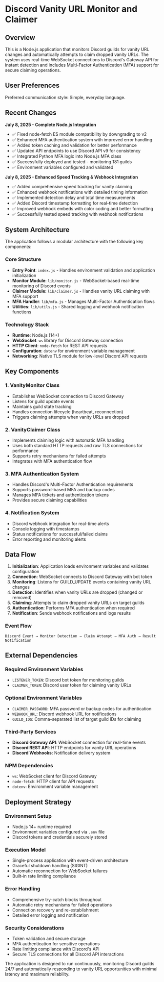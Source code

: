 # Discord Vanity URL Monitor and Claimer

## Overview

This is a Node.js application that monitors Discord guilds for vanity URL changes and automatically attempts to claim dropped vanity URLs. The system uses real-time WebSocket connections to Discord's Gateway API for instant detection and includes Multi-Factor Authentication (MFA) support for secure claiming operations.

## User Preferences

Preferred communication style: Simple, everyday language.

## Recent Changes

**July 8, 2025 - Complete Node.js Integration**
- ✅ Fixed node-fetch ES module compatibility by downgrading to v2
- ✅ Enhanced MFA authentication system with improved error handling
- ✅ Added token caching and validation for better performance
- ✅ Updated API endpoints to use Discord API v9 for consistency
- ✅ Integrated Python MFA logic into Node.js MFA class
- ✅ Successfully deployed and tested - monitoring 181 guilds
- ✅ Environment variables configured and validated

**July 8, 2025 - Enhanced Speed Tracking & Webhook Integration**
- ✅ Added comprehensive speed tracking for vanity claiming
- ✅ Enhanced webhook notifications with detailed timing information
- ✅ Implemented detection delay and total time measurements
- ✅ Added Discord timestamp formatting for real-time detection
- ✅ Improved webhook embeds with color coding and better formatting
- ✅ Successfully tested speed tracking with webhook notifications

## System Architecture

The application follows a modular architecture with the following key components:

### Core Structure
- **Entry Point**: `index.js` - Handles environment validation and application initialization
- **Monitor Module**: `lib/monitor.js` - WebSocket-based real-time monitoring of Discord events
- **Claimer Module**: `lib/claimer.js` - Handles vanity URL claiming with MFA support
- **MFA Handler**: `lib/mfa.js` - Manages Multi-Factor Authentication flows
- **Utilities**: `lib/utils.js` - Shared logging and webhook notification functions

### Technology Stack
- **Runtime**: Node.js (14+)
- **WebSocket**: `ws` library for Discord Gateway connection
- **HTTP Client**: `node-fetch` for REST API requests
- **Configuration**: `dotenv` for environment variable management
- **Networking**: Native TLS module for low-level Discord API requests

## Key Components

### 1. VanityMonitor Class
- Establishes WebSocket connection to Discord Gateway
- Listens for guild update events
- Maintains guild state tracking
- Handles connection lifecycle (heartbeat, reconnection)
- Triggers claiming attempts when vanity URLs are dropped

### 2. VanityClaimer Class
- Implements claiming logic with automatic MFA handling
- Uses both standard HTTP requests and raw TLS connections for performance
- Supports retry mechanisms for failed attempts
- Integrates with MFA authentication flow

### 3. MFA Authentication System
- Handles Discord's Multi-Factor Authentication requirements
- Supports password-based MFA and backup codes
- Manages MFA tickets and authentication tokens
- Provides secure claiming capabilities

### 4. Notification System
- Discord webhook integration for real-time alerts
- Console logging with timestamps
- Status notifications for successful/failed claims
- Error reporting and monitoring alerts

## Data Flow

1. **Initialization**: Application loads environment variables and validates configuration
2. **Connection**: WebSocket connects to Discord Gateway with bot token
3. **Monitoring**: Listens for GUILD_UPDATE events containing vanity URL changes
4. **Detection**: Identifies when vanity URLs are dropped (changed or removed)
5. **Claiming**: Attempts to claim dropped vanity URLs on target guilds
6. **Authentication**: Performs MFA authentication when required
7. **Notification**: Sends webhook notifications and logs results

### Event Flow
```
Discord Event → Monitor Detection → Claim Attempt → MFA Auth → Result Notification
```

## External Dependencies

### Required Environment Variables
- `LISTENER_TOKEN`: Discord bot token for monitoring guilds
- `CLAIMER_TOKEN`: Discord user token for claiming vanity URLs

### Optional Environment Variables
- `CLAIMER_PASSWORD`: MFA password or backup codes for authentication
- `WEBHOOK_URL`: Discord webhook URL for notifications
- `GUILD_IDS`: Comma-separated list of target guild IDs for claiming

### Third-Party Services
- **Discord Gateway API**: WebSocket connection for real-time events
- **Discord REST API**: HTTP endpoints for vanity URL operations
- **Discord Webhooks**: Notification delivery system

### NPM Dependencies
- `ws`: WebSocket client for Discord Gateway
- `node-fetch`: HTTP client for API requests
- `dotenv`: Environment variable management

## Deployment Strategy

### Environment Setup
- Node.js 14+ runtime required
- Environment variables configured via `.env` file
- Discord tokens and credentials securely stored

### Execution Model
- Single-process application with event-driven architecture
- Graceful shutdown handling (SIGINT)
- Automatic reconnection for WebSocket failures
- Built-in rate limiting compliance

### Error Handling
- Comprehensive try-catch blocks throughout
- Automatic retry mechanisms for failed operations
- Connection recovery and re-establishment
- Detailed error logging and notification

### Security Considerations
- Token validation and secure storage
- MFA authentication for sensitive operations
- Rate limiting compliance with Discord's API
- Secure TLS connections for all Discord API interactions

The application is designed to run continuously, monitoring Discord guilds 24/7 and automatically responding to vanity URL opportunities with minimal latency and maximum reliability.